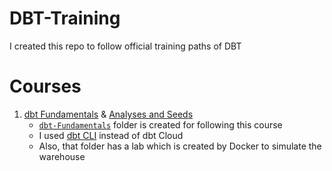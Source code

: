 # DBT-Training
I created this repo to follow official training paths of DBT


# Courses

1.  [dbt Fundamentals](https://courses.getdbt.com/courses/fundamentals) & [Analyses and Seeds](https://courses.getdbt.com/courses/analyses-seeds)
    - [`dbt-Fundamentals`](./dbt-Fundamentals/) folder is created for following this course
    - I used [dbt CLI](https://docs.getdbt.com/dbt-cli/install/overview) instead of dbt Cloud
    - Also, that folder has a lab which is created by Docker to simulate the warehouse